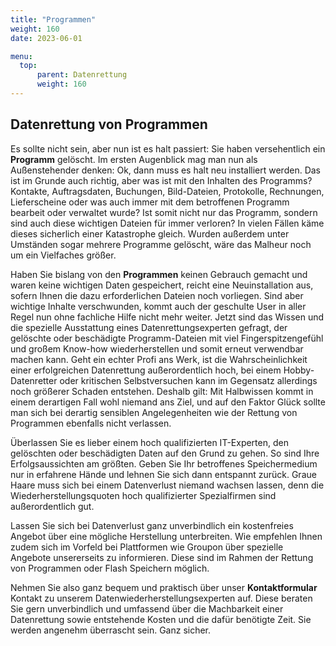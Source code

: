 ```yaml
---
title: "Programmen"
weight: 160
date: 2023-06-01

menu:
  top:
      parent: Datenrettung
      weight: 160
---
```


## Datenrettung von Programmen

Es sollte nicht sein, aber nun ist es halt passiert: Sie haben versehentlich ein **Programm** gelöscht. Im ersten Augenblick mag man nun als Außenstehender denken: Ok, dann muss es halt neu installiert werden. Das ist im Grunde auch richtig, aber was ist mit den Inhalten des Programms? Kontakte, Auftragsdaten, Buchungen, Bild-Dateien, Protokolle, Rechnungen, Lieferscheine oder was auch immer mit dem betroffenen Programm bearbeit oder verwaltet wurde? Ist somit nicht nur das Programm, sondern sind auch diese wichtigen Dateien für immer verloren? In vielen Fällen käme dieses sicherlich einer Katastrophe gleich. Wurden außerdem unter Umständen sogar mehrere Programme gelöscht, wäre das Malheur noch um ein Vielfaches größer.

Haben Sie bislang von den **Programmen** keinen Gebrauch gemacht und waren keine wichtigen Daten gespeichert, reicht eine Neuinstallation aus, sofern Ihnen die dazu erforderlichen Dateien noch vorliegen. Sind aber wichtige Inhalte verschwunden, kommt auch der geschulte User in aller Regel nun ohne fachliche Hilfe nicht mehr weiter. Jetzt sind das Wissen und die spezielle Ausstattung eines Datenrettungsexperten gefragt, der gelöschte oder beschädigte Programm-Dateien mit viel Fingerspitzengefühl und großem Know-how wiederherstellen und somit erneut verwendbar machen kann. Geht ein echter Profi ans Werk, ist die Wahrscheinlichkeit einer erfolgreichen Datenrettung außerordentlich hoch, bei einem Hobby-Datenretter oder kritischen Selbstversuchen kann im Gegensatz allerdings noch größerer Schaden entstehen. Deshalb gilt: Mit Halbwissen kommt in einem derartigen Fall wohl niemand ans Ziel, und auf den Faktor Glück sollte man sich bei derartig sensiblen Angelegenheiten wie der Rettung von Programmen ebenfalls nicht verlassen.

Überlassen Sie es lieber einem hoch qualifizierten IT-Experten, den gelöschten oder beschädigten Daten auf den Grund zu gehen. So sind Ihre Erfolgsaussichten am größten. Geben Sie Ihr betroffenes Speichermedium nur in erfahrene Hände und lehnen Sie sich dann entspannt zurück. Graue Haare muss sich bei einem Datenverlust niemand wachsen lassen, denn die Wiederherstellungsquoten hoch qualifizierter Spezialfirmen sind außerordentlich gut.

Lassen Sie sich bei Datenverlust ganz unverbindlich ein kostenfreies Angebot über eine mögliche Herstellung unterbreiten. Wie empfehlen Ihnen zudem sich im Vorfeld bei Plattformen wie Groupon über spezielle Angebote unsererseits zu informieren. Diese sind im Rahmen der Rettung von Programmen oder Flash Speichern möglich.

Nehmen Sie also ganz bequem und praktisch über unser **Kontaktformular** Kontakt zu unserem Datenwiederherstellungsexperten auf. Diese beraten Sie gern unverbindlich und umfassend über die Machbarkeit einer Datenrettung sowie entstehende Kosten und die dafür benötigte Zeit. Sie werden angenehm überrascht sein. Ganz sicher.
